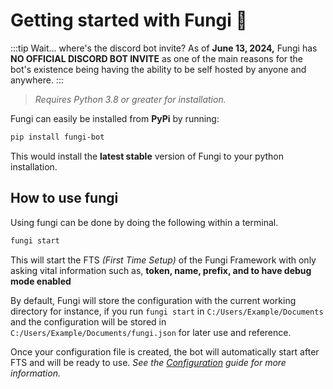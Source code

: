 # Getting started with Fungi 🍄

:::tip Wait... where's the discord bot invite?
As of **June 13, 2024,** Fungi has **NO OFFICIAL DISCORD BOT INVITE** as one of the main reasons for the bot's existence being having the
ability to be self hosted by anyone and anywhere.
:::

> *Requires Python 3.8 or greater for installation.*

Fungi can easily be installed from **PyPi** by running:

```bash
pip install fungi-bot
```

This would install the **latest stable** version of Fungi to your python installation.

## How to use fungi

Using fungi can be done by doing the following within a terminal.

```bash
fungi start
```

This will start the FTS *(First Time Setup)* of the Fungi Framework with only asking vital information such as, **token, name, prefix, and to have debug mode enabled**

By default, Fungi will store the configuration with the current working directory for instance, if you run `fungi start` in `C:/Users/Example/Documents` and the configuration will be stored in `C:/Users/Example/Documents/fungi.json` for later use and reference.

Once your configuration file is created, the bot will automatically start after FTS and will be ready to use. *See the [Configuration](../config/) guide for more information.*
